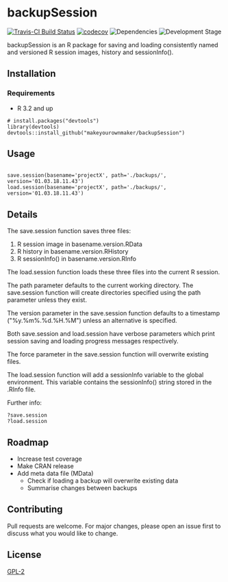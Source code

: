 
# backupSession

[![Travis-CI Build 
Status](https://travis-ci.org/makeyourownmaker/backupSession.svg?branch=master)](https://travis-ci.org/makeyourownmaker/backupSession)
[![codecov
](https://codecov.io/github/makeyourownmaker/backupSession/branch/master/graphs/badge.svg)](https://codecov.io/github/makeyourownmaker/backupSession)
![Dependencies
](https://img.shields.io/badge/dependencies-none-brightgreen.svg?style=flat)
![Development 
Stage](https://img.shields.io/badge/development%20stage-beta-brightgreen.svg?style=flat)

backupSession is an R package for saving and loading consistently named and versioned R session images, history and sessionInfo().

## Installation

### Requirements
* R 3.2 and up

```
# install.packages("devtools")
library(devtools)
devtools::install_github("makeyourownmaker/backupSession")
```

## Usage

```library(backupSession)

save.session(basename='projectX', path='./backups/', version='01.03.18.11.43')
load.session(basename='projectX', path='./backups/', version='01.03.18.11.43')
```

## Details

The save.session function saves three files: 
1) R session image in basename.version.RData
2) R history in basename.version.RHistory
3) R sessionInfo() in basename.version.RInfo

The load.session function loads these three files into the current R session.

The path parameter defaults to the current working directory.  The save.session function will create directories specified
using the path parameter unless they exist.

The version parameter in the save.session function defaults to a timestamp ("%y.%m%.%d.%H.%M") unless an alternative is specified.

Both save.session and load.session have verbose parameters which print session saving and loading progress messages respectively.

The force parameter in the save.session function will overwrite existing files.

The load.session function will add a sessionInfo<version> variable to the global environment.  This variable contains
the sessionInfo() string stored in the .RInfo file.


Further info:
```
?save.session
?load.session
```


## Roadmap

* Increase test coverage
* Make CRAN release
* Add meta data file (MData)
  * Check if loading a backup will overwrite existing data 
  * Summarise changes between backups


## Contributing
Pull requests are welcome.  For major changes, please open an issue first to discuss what you would like to change.


## License
[GPL-2](https://www.gnu.org/licenses/old-licenses/gpl-2.0.en.html)
